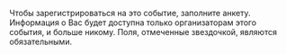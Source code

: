 Чтобы зарегистрироваться на это событие, заполните анкету.
Информация о Вас будет доступна только организаторам этого события, 
и больше никому. Поля, отмеченные звездочкой, являются обязательными.

